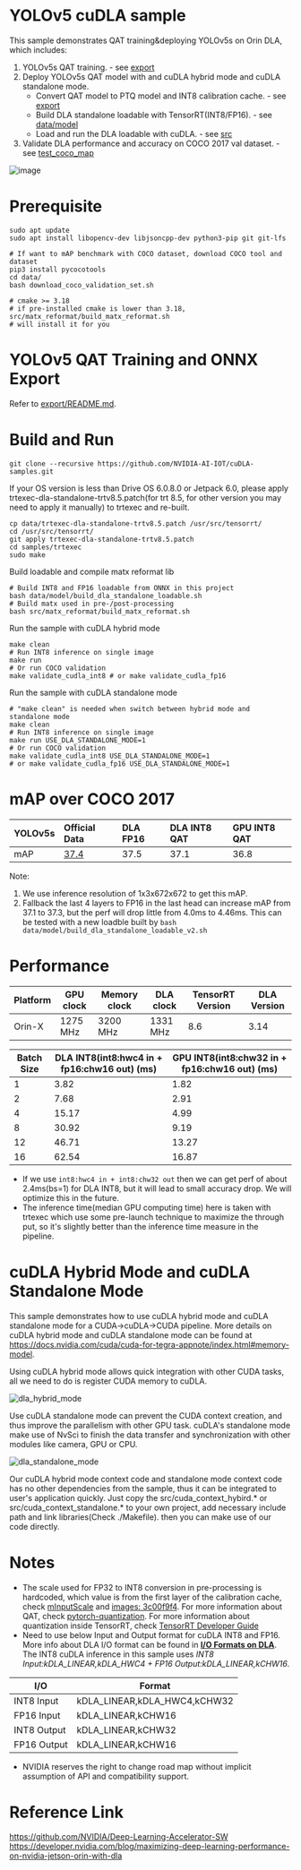 # YOLOv5 cuDLA sample

This sample demonstrates QAT training&deploying YOLOv5s on Orin DLA, which includes:
1. YOLOv5s QAT training. - see [export](./export)
2. Deploy YOLOv5s QAT model with and cuDLA hybrid mode and cuDLA standalone mode.
    - Convert QAT model to PTQ model and INT8 calibration cache. - see [export](./export)
    - Build DLA standalone loadable with TensorRT(INT8/FP16). - see [data/model](./data/model)
    - Load and run the DLA loadable with cuDLA. - see [src](./src)
3. Validate DLA performance and accuracy on COCO 2017 val dataset. - see [test_coco_map](./test_coco_map.py)

![image](./data/images/coco_detect.jpg)
# Prerequisite

```
sudo apt update
sudo apt install libopencv-dev libjsoncpp-dev python3-pip git git-lfs

# If want to mAP benchmark with COCO dataset, download COCO tool and dataset 
pip3 install pycocotools
cd data/
bash download_coco_validation_set.sh

# cmake >= 3.18
# if pre-installed cmake is lower than 3.18, src/matx_reformat/build_matx_reformat.sh
# will install it for you

```

# YOLOv5 QAT Training and ONNX Export

Refer to [export/README.md](./export/README.md).

# Build and Run

```
git clone --recursive https://github.com/NVIDIA-AI-IOT/cuDLA-samples.git
```

If your OS version is less than Drive OS 6.0.8.0 or Jetpack 6.0, please apply trtexec-dla-standalone-trtv8.5.patch(for trt 8.5, for other version you may need to apply it manually) to trtexec and re-built.

```
cp data/trtexec-dla-standalone-trtv8.5.patch /usr/src/tensorrt/
cd /usr/src/tensorrt/
git apply trtexec-dla-standalone-trtv8.5.patch
cd samples/trtexec
sudo make
```

Build loadable and compile matx reformat lib
```
# Build INT8 and FP16 loadable from ONNX in this project
bash data/model/build_dla_standalone_loadable.sh
# Build matx used in pre-/post-processing
bash src/matx_reformat/build_matx_reformat.sh
```

Run the sample with cuDLA hybrid mode
```
make clean
# Run INT8 inference on single image
make run
# Or run COCO validation
make validate_cudla_int8 # or make validate_cudla_fp16
```

Run the sample with cuDLA standalone mode
```
# "make clean" is needed when switch between hybrid mode and standalone mode
make clean
# Run INT8 inference on single image
make run USE_DLA_STANDALONE_MODE=1
# Or run COCO validation
make validate_cudla_int8 USE_DLA_STANDALONE_MODE=1
# or make validate_cudla_fp16 USE_DLA_STANDALONE_MODE=1
```

# mAP over COCO 2017

|YOLOv5s |Official Data|DLA FP16|DLA INT8 QAT|GPU INT8 QAT|
|:----|:----|:----|:----|:----|
|mAP|[37.4](https://github.com/ultralytics/yolov5#pretrained-checkpoints)|37.5|37.1|36.8|

Note: 
1. We use inference resolution of 1x3x672x672 to get this mAP.
2. Fallback the last 4 layers to FP16 in the last head can increase mAP from 37.1 to 37.3, but the perf will drop little from 4.0ms to 4.46ms. This can be tested with a new loadble built by `bash data/model/build_dla_standalone_loadable_v2.sh `

# Performance

| Platform | GPU clock | Memory clock | DLA clock | TensorRT Version | DLA Version |
| --- | --- | --- | --- | --- | --- |
| Orin-X | 1275 MHz | 3200 MHz | 1331 MHz | 8.6 | 3.14 |

| Batch Size | DLA INT8(int8:hwc4 in + fp16:chw16 out) (ms) | GPU INT8(int8:chw32 in + fp16:chw16 out) (ms) |
| ---------- | --------------------------------------- | ---------------------------------------- |
| 1          | 3.82                              | 1.82                               |
| 2          | 7.68                             | 2.91                               |
| 4          | 15.17                             | 4.99                               |
| 8          | 30.92                              | 9.19                               |
| 12         | 46.71                             | 13.27                               |
| 16         | 62.54                             | 16.87                              |

- If we use `int8:hwc4 in + int8:chw32 out` then we can get perf of about 2.4ms(bs=1) for DLA INT8, but it will lead to small accuracy drop. We will optimize this in the future.
- The inference time(median GPU computing time) here is taken with trtexec which use some pre-launch technique to maximize the through put, so it's slightly better than the inference time measure in the pipeline.

# cuDLA Hybrid Mode and cuDLA Standalone Mode

This sample demonstrates how to use cuDLA hybrid mode and cuDLA standalone mode for a CUDA->cuDLA->CUDA pipeline. More details on cuDLA hybrid mode and cuDLA standalone mode can be found at https://docs.nvidia.com/cuda/cuda-for-tegra-appnote/index.html#memory-model.

Using cuDLA hybrid mode allows quick integration with other CUDA tasks, all we need to do is register CUDA memory to cuDLA.

![dla_hybrid_mode](./data/images/dla_hybrid_mode.png)

Use cuDLA standalone mode can prevent the CUDA context creation, and thus improve the parallelism with other GPU task. cuDLA's standalone mode make use of NvSci to finish the data transfer and synchronization with other modules like camera, GPU or CPU.

![dla_standalone_mode](./data/images/dla_standalone_mode.png)

Our cuDLA hybrid mode context code and standalone mode context code has no other dependencies from the sample, thus it can be integrated to user's application quickly. Just copy the src/cuda_context_hybird.* or src/cuda_context_standalone.* to your own project, add necessary include path and link libraries(Check ./Makefile). then you can make use of our code directly.
# Notes

- The scale used for FP32 to INT8 conversion in pre-processing is hardcoded, which value is from the first layer of the calibration cache, check [mInputScale](./src/yolov5.h) and [images: 3c00f9f4](./data/model/qat2ptq.cache). For more information about QAT, check [pytorch-quantization](https://github.com/NVIDIA/TensorRT/tree/main/tools/pytorch-quantization). For more information about quantization inside TensorRT, check [TensorRT Developer Guide](https://docs.nvidia.com/deeplearning/tensorrt/developer-guide/index.html#working-with-int8)
- Need to use below Input and Output format for cuDLA INT8 and FP16. More info about DLA I/O format can be found in **[I/O Formats on DLA](https://docs.nvidia.com/deeplearning/tensorrt/developer-guide/index.html#restrictions-with-dla)**. 
The INT8 cuDLA inference in this sample uses _INT8 Input:kDLA_LINEAR,kDLA_HWC4 + FP16 Output:kDLA_LINEAR,kCHW16_. 

| I/O          |  Format            |
| -------------| -------------------|
| INT8 Input   | kDLA_LINEAR,kDLA_HWC4,kCHW32 |
| FP16 Input   | kDLA_LINEAR,kCHW16 |
| INT8 Output  | kDLA_LINEAR,kCHW32 |
| FP16 Output  | kDLA_LINEAR,kCHW16 |

- NVIDIA reserves the right to change road map without implicit assumption of API and compatibility support.

# Reference Link
https://github.com/NVIDIA/Deep-Learning-Accelerator-SW  
https://developer.nvidia.com/blog/maximizing-deep-learning-performance-on-nvidia-jetson-orin-with-dla 
